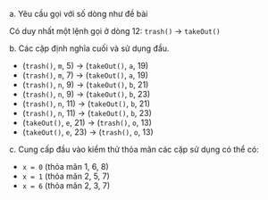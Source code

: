 a. Yêu cầu gọi với số dòng như đề bài

Có duy nhất một lệnh gọi ở dòng 12: `trash()` → `takeOut()`

b. Các cặp định nghĩa cuối và sử dụng đầu.
- (`trash()`, `m`, 5) → (`takeOut()`, `a`, 19)
- (`trash()`, `m`, 7) → (`takeOut()`, `a`, 19) 
- (`trash()`, `n`, 9) → (`takeOut()`, `b`, 21) 
- (`trash()`, `n`, 9) → (`takeOut()`, `b`, 23) 
- (`trash()`, `n`, 11) → (`takeOut()`, `b`, 21) 
- (`trash()`, `n`, 11) → (`takeOut()`, `b`, 23) 
- (`takeOut()`, `e`, 21) → (`trash()`, `o`, 13) 
- (`takeOut()`, `e`, 23) → (`trash()`, `o`, 13) 

c. Cung cấp đầu vào kiểm thử thỏa mãn các cặp sử dụng có thể có:
 - `x = 0` (thỏa mãn 1, 6, 8) 
 - `x = 1` (thỏa mãn 2, 5, 7)
 - `x = 6` (thỏa mãn 2, 3, 7) 